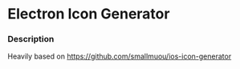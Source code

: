 # Electron Icon Generator

### Description



Heavily based on https://github.com/smallmuou/ios-icon-generator

